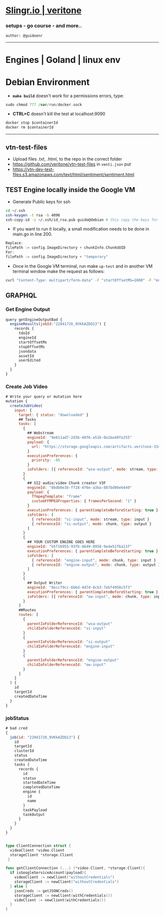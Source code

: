 # <ins>Slingr.io | veritone</ins>
### setups - go course - and more..
`author: @guidoenr`

---

# Engines | Goland | linux env 

# Debian Environment
* **`make build`** doesn't work for a permissions errors, type: 
```go
sudo chmod 777 /var/run/docker.sock
```

* **CTRL+C** doesn't kill the test at localhost:9090
```go
docker stop $containerId
docker rm $containerId
```


---
## vtn-test-files
- Upload files .txt, .html, to the repo in the correct folder
- https://github.com/veritone/vtn-test-files
in `venti.json` put 
- https://vtn-dev-test-files.s3.amazonaws.com/text/html/sentiment/sentiment.html



## TEST Engine locally inside the Google VM 
* Generate Public keys for ssh
```bash
cd ~/.ssh
ssh-keygen -t rsa -b 4096
ssh-copy-id -i ~/.ssh/id_rsa.pub guido@debian # this copy the keys for guido@debian
```


* If you want to run it locally, a small modification needs to be done in main.go 
in line 200.
```go
Replace:
filePath := config.ImageDirectory + chunkInfo.ChunkUUID
For:
filePath := config.ImageDirectory + "temporary"
```
* Once in the Google VM terminal, run make `up-test` and in another VM terminal window make the request as follows:
```bash
curl "Content-Type: multipart/form-data" -F "startOffsetMS=1000" -F "endOffsetMS=2000" -F "cacheURI=https://storage.googleapis.com/artifacts.veritone-334718.appspot.com/containers/Globo/google-label-video.mp4" -F "payload={\"applicationId\":\"applicationId\",\"recordingId\":\"recordingId\",\"jobId\":\"jobId\",\"taskId\":\"taskId\",\"token\":\"token\",\"mode\":\"mode\",\"libraryId\":\"libraryId\",\"libraryEngineModelId\":\"libraryEngineModelId\",\"veritoneApiBaseUrl\":\"https://api.veritone.com\",\"UseGoogleServiceAccount\":\"true\"}" http://0.0.0.0:8080/process
```




## GRAPHQL

### Get Engine Output
```js
query getEngineOutputBad {
  engineResults(jobId:"22041726_0VKkAZDQ13") {
    records {
      tdoId
      engineId
      startOffsetMs
      stopOffsetMs
      jsondata
      assetId
      userEdited
    }
  }
}
```
### Create Job Video
```js
# Write your query or mutation here
mutation {
  createJobVideo(
    input: {
      target: { status: "downloaded" }
      ## Tasks
      tasks: [
        {
          ## Webstream 
          engineId: "9e611ad7-2d3b-48f6-a51b-0a1ba40fe255"
          payload: {
            url: "https://storage.googleapis.com/artifacts.veritone-334718.appspot.com/containers/Celebrity_recognition/tom_holland.mp4"
          }
          executionPreferences: {
            priority: -95
          }
          ioFolders: [{ referenceId: "wsa-output", mode: stream, type: output }]
        }
        {
          ## SI2 audio/video Chunk creator V3F
          engineId: "8bdb0e3b-ff28-4f6e-a3ba-887bd06e6440"
          payload: {
            ffmpegTemplate: "frame"
            customFFMPEGProperties: { framesPerSecond: "1" }
          }
          executionPreferences: { parentCompleteBeforeStarting: true }
          ioFolders: [
            { referenceId: "si-input", mode: stream, type: input }
            { referenceId: "si-output", mode: chunk, type: output }
          ]
        }
        {
          ## YOUR CUSTOM ENGINE GOES HERE
          engineId: "b5f16955-93fb-4649-8958-9e4e52fba13f"
          executionPreferences: { parentCompleteBeforeStarting: true }
          ioFolders: [
            { referenceId: "engine-input", mode: chunk, type: input }
            { referenceId: "engine-output", mode: chunk, type: output }
          ]
        }
        {
          ## Output Writer
          engineId: "8eccf9cc-6b6d-4d7d-8cb3-7ebf4950c5f3"
          executionPreferences: { parentCompleteBeforeStarting: true }
          ioFolders: [{ referenceId: "ow-input", mode: chunk, type: input }]
        }
      ]
      ##Routes
      routes: [
        {
          parentIoFolderReferenceId: "wsa-output"
          childIoFolderReferenceId: "si-input"
        }
        {
          parentIoFolderReferenceId: "si-output"
          childIoFolderReferenceId: "engine-input"
        }
        {
          parentIoFolderReferenceId: "engine-output"
          childIoFolderReferenceId: "ow-input"
        }
      ]
    }
  ) {
    id
    targetId
    createdDateTime
  }
}

```

### jobStatus
```js
# bad cred
{
  job(id: "22041726_0VKkAZDQ13") {
    id
    targetId
    clusterId
    status
    createdDateTime
    tasks {
      records {
        id
        status
        startedDateTime
        completedDateTime
        engine {
          id
          name
        }
        taskPayload
        taskOutput
      }
    }
  }
}
```

```go

type ClientConnection struct {
  videoClient *video.Client
  storageClient *storage.Client
 }

func getClientConnection (...) (*video.Client, *storage.Client){
  if isGoogleServiceAccount(payload){
    videoClient := newClient("withoutCredentials")
    storageClient := newClient("withoutCredentials")
  } else {
    jsonCreds := getJSONCreds()
    storageClient := newClient(withCredentials())
    videClient := newClient(withCredentials())
  }
}
